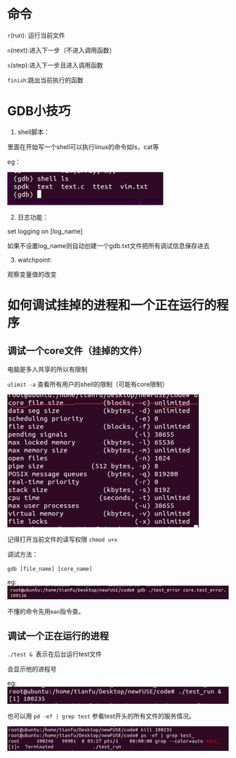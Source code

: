 # 命令

`r`(run): 运行当前文件

`n`(next):进入下一步（不进入调用函数）

`s`(step):进入下一步且进入调用函数

`finish`:跳出当前执行的函数

# GDB小技巧 

1. shell脚本：

里面在开始写一个shell可以执行linux的命令如ls，cat等

eg：

![image-20240711094902513](./pig/image-20240711094902513.png)

2. 日志功能：

set logging on  [log_name]

如果不设置log_name则自动创建一个gdb.txt文件把所有调试信息保存进去

3. watchpoint:

观察变量值的改变

# 如何调试挂掉的进程和一个正在运行的程序

## 调试一个core文件（挂掉的文件）

电脑是多人共享的所以有限制

`ulimit -a` 查看所有用户的shell的限制（可能有core限制）

![image-20240711181716198](./pig/image-20240711181716198.png)

记得打开当前文件的读写权限  `chmod u+x`

调试方法：

`gdb [file_name] [core_name]`

eg:![image-20240711181606011](./pig/image-20240711181606011.png)

不懂的命令先用`man`指令查。

## 调试一个正在运行的进程

`./test & `表示在后台运行test文件

会显示他的进程号

eg:![image-20240711183202237](./pig/image-20240711183202237.png)

也可以用 `pd -ef | grep test` 参看test开头的所有文件的服务情况。

![image-20240711183257371](./pig/image-20240711183257371.png)